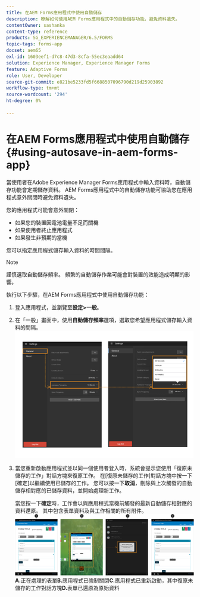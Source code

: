 ```yaml
---
title: 在AEM Forms應用程式中使用自動儲存
description: 瞭解如何使用AEM Forms應用程式中的自動儲存功能，避免資料遺失。
contentOwner: sashanka
content-type: reference
products: SG_EXPERIENCEMANAGER/6.5/FORMS
topic-tags: forms-app
docset: aem65
exl-id: 1603eef1-d7c8-47d3-8cfa-55ec3eaadd64
solution: Experience Manager, Experience Manager Forms
feature: Adaptive Forms
role: User, Developer
source-git-commit: e821be5233fd5f6688507096790d219d25903892
workflow-type: tm+mt
source-wordcount: '294'
ht-degree: 0%

---
```


# 在AEM Forms應用程式中使用自動儲存{#using-autosave-in-aem-forms-app}

當使用者在Adobe Experience Manager Forms應用程式中輸入資料時，自動儲存功能會定期儲存資料。 AEM Forms應用程式中的自動儲存功能可協助您在應用程式意外關閉時避免資料遺失。

您的應用程式可能會意外關閉：

* 如果您的裝置因電池電量不足而關機
* 如果使用者終止應用程式
* 如果發生非預期的當機

您可以指定應用程式儲存輸入資料的時間間隔。

>[!NOTE]
>
>謹慎選取自動儲存頻率。 頻繁的自動儲存作業可能會對裝置的效能造成明顯的影響。

執行以下步驟，在AEM Forms應用程式中使用自動儲存功能：

1. 登入應用程式，並瀏覽至&#x200B;**設定>一般**。
1. 在「一般」畫面中，使用&#x200B;**自動儲存頻率**&#x200B;選項，選取您希望應用程式儲存輸入資料的間隔。
   [![正在設定自動儲存頻率](assets/using-autosave-freq-07.png)](assets/using-autosave-freq-07-1.png)

1. 當您重新啟動應用程式並以同一個使用者登入時，系統會提示您使用「復原未儲存的工作」對話方塊來復原工作。 在[復原未儲存的工作]對話方塊中按一下[確定]&#x200B;**&#x200B;**&#x200B;以繼續使用已儲存的工作。 您可以按一下&#x200B;**取消**，刪除與上次觸發的自動儲存相對應的已儲存資料，並開始處理新工作。

   當您按一下&#x200B;**確定**&#x200B;時，工作會以與應用程式當機前觸發的最新自動儲存相對應的資料還原。 其中包含表單資料及與工作相關的所有附件。
   [![正在復原工作&#x200B;](assets/autosave-flow.png)](assets/using-autosave-freq-06.png)**A.**&#x200B;正在處理的表單&#x200B;**B.**&#x200B;應用程式已強制關閉&#x200B;**C.**&#x200B;應用程式已重新啟動，其中復原未儲存的工作對話方塊&#x200B;**D.**&#x200B;表單已還原為原始資料
